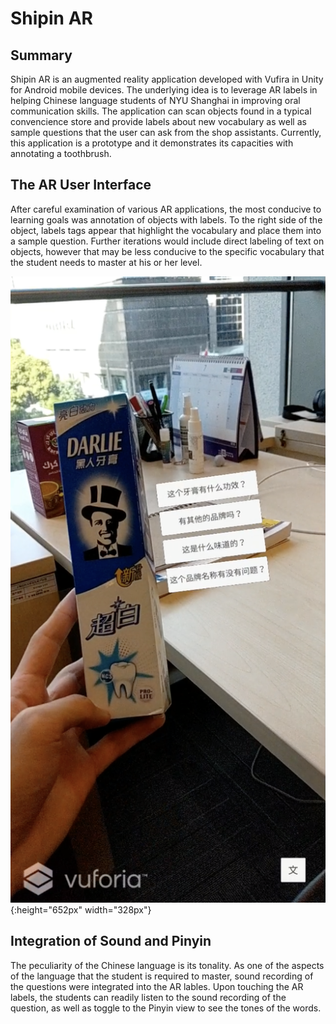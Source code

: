# Shipin AR

## Summary
Shipin AR is an augmented reality application developed with Vufira in Unity for Android mobile devices. The underlying idea is to leverage AR labels in helping Chinese language students of NYU Shanghai in improving oral communication skills. The application can scan objects found in a typical convencience store and provide labels about new vocabulary as well as sample questions that the user can ask from the shop assistants. Currently, this application is a prototype and it demonstrates its capacities with annotating a toothbrush.

## The AR User Interface
After careful examination of various AR applications, the most conducive to learning goals was annotation of objects with labels. To the right side of the object, labels tags appear that highlight the vocabulary and place them into a sample question. Further iterations would include direct labeling of text on objects, however that may be less conducive to the specific vocabulary that the student needs to master at his or her level.

![Screenshot of Shipin](shipin1.png){:height="652px" width="328px"}

## Integration of Sound and Pinyin
The peculiarity of the Chinese language is its tonality. As one of the aspects of the language that the student is required to master, sound recording of the questions were integrated into the AR lables. Upon touching the AR labels, the students can readily listen to the sound recording of the question, as well as toggle to the Pinyin view to see the tones of the words.

